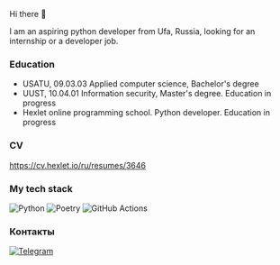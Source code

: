 Hi there 👋

I am an aspiring python developer from Ufa, Russia, looking for an internship or a developer job.

### Education

- USATU, 09.03.03 Applied computer science, Bachelor's degree
- UUST, 10.04.01 Information security, Master's degree. Education in progress
- Hexlet online programming school. Python developer. Education in progress

### CV

https://cv.hexlet.io/ru/resumes/3646

### My tech stack

![Python](https://img.shields.io/badge/python-3670A0?style=for-the-badge&logo=python&logoColor=ffdd54)
![Poetry](https://img.shields.io/badge/Poetry-%233B82F6.svg?style=for-the-badge&logo=poetry&logoColor=0B3D8D)
![GitHub Actions](https://img.shields.io/badge/github%20actions-%232671E5.svg?style=for-the-badge&logo=githubactions&logoColor=white)

### Контакты

[![Telegram](https://img.shields.io/badge/Telegram-2CA5E0?style=for-the-badge&logo=telegram&logoColor=white)](https://t.me/RomanKrylov)
